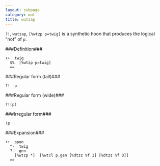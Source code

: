```yaml
---
layout: subpage
category: wut
title: wutzap
---
```


`?!`, `wutzap`, `[%wtzp p=twig]` is a synthetic hoon that
produces the logical "not" of `p`.

###Definition###

    ++  twig  
      $%  [%wtzp p=twig]
      ==

###Regular form (tall)###

    ?!  p

###Regular form (wide)###

    ?!(p)

###Irregular form###

    !p

###Expansion###
    
    ++  open
      ^-  twig
      ?-  gen
        [%wtzp *]  [%wtcl p.gen [%dtzz %f 1] [%dtzz %f 0]]
      ==
